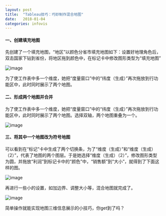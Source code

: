 ```yaml
---
layout: post
title:  "Tableau技巧：巧妙制作混合地图"
date:   2018-01-04
categories: infovis
---
```



#### 一、创建填充地图

先创建了一个填充地图，“地区”以颜色分省市填充地图如下：设置好地理角色后，双击国家下钻到省份，将地区拖到颜色中，在标记卡中修改图形类型为“填充地图”

![image](../../../../../images/make_blend_map_article_image1.jpg)

为了使工作表中多一个维度，她把“度量窗口”中的“纬度（生成）”再次拖放到行功能区中，此时同时展示了两个地图。

#### 二、形成两个地图并合并

为了使工作表中多一个维度，她把“度量窗口”中的“纬度（生成）”再次拖放到行功能区中，此时同时展示了两个地图。选择双轴，两个地图重叠为一个。

![image](../../../../../images/make_blend_map_article_image2.jpg)

#### 三、将其中一个地图改为符号地图

可以看到在“标记”卡中生成了两个切换条，为了“维度（生成）”和“维度（生成）（2）”，代表了地图的两个图层。于是她选择“维度（生成）（2）”，修改图形类型为圆，并拖放“利润”到标记卡中的“颜色”中，“销售额”到“大小”，就得到了下面这样的图。

![image](../../../../../images/make_blend_map_article_image3.jpg)


再进行一些小的设置，如加边界、调整大小等，混合地图就完成了。

![image](../../../../../images/make_blend_map_article_image4.jpg)

简单操作就能实现地图三维信息展示的小技巧，你get到了吗？
